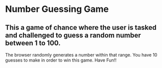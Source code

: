 # Number Guessing Game

## This a game of chance where the user is tasked and challenged to guess a random number between 1 to 100.
The browser randomly generates a number within that range. You have 10 guesses to make in order to win this game.
Have Fun!!